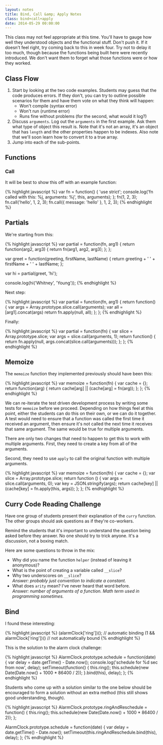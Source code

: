 ```yaml
---
layout: notes
title: Bind, Call &amp; Apply Notes
class: bind+call+apply
date: 2014-05-29 00:00:00
---
```


This class may not feel appropriate at this time. You'll have to gauge how well
they understood objects and the functional stuff. Don't push it. If it doesn't
feel right, try coming back to this in week four. Try not to delay it too much,
though because the functions being built here were recently introduced. We
don't want them to forget what those functions were or how they worked.

## Class Flow

1. Start by looking at the two code examples. Students may guess that the
   code produces errors. If they don't, you can try to outline possible
   scenarios for them and have them vote on what they think will happen:
   * Won't compile (syntax error)
   * Won't run (runtime error)
   * Runs fine without problems (for the second, what would it log?)
1. Discuss `arguments`. Log out the `arguments` in the first example. Ask them
   what type of object this result is. Note that it's not an array, it's an
   object that has `length` and the other properties happen to be indexes. Also
   note that we'll soon learn how to convert it to a true array.
1. Jump into each of the sub-points.


## Functions

### Call

It will be best to show this off with an example function:

{% highlight javascript %}
var fn = function() {
  'use strict';
  console.log('fn called with this: %j, arguments: %j', this, arguments);
};
fn(1, 2, 3);
fn.call('hello', 1, 2, 3);
fn.call({ message: 'hello' }, 1, 2, 3);
{% endhighlight %}


## Partials

We're starting from this:

{% highlight javascript %}
var partial = function(fn, arg1) {
  return function(arg2, arg3) {
    return fn(arg1, arg2, arg3);
  };
};

var greet = function(greeting, firstName, lastName) {
  return greeting + ' ' + firstName + ' ' + lastName;
};

var hi = partial(greet, 'hi');

console.log(hi('Whitney', 'Young'));
{% endhighlight %}


Next step:

{% highlight javascript %}
var partial = function(fn, arg1) {
  return function() {
    var args = Array.prototype.slice.call(arguments);
    var all = [arg1].concat(args)
    return fn.apply(null, all);
  };
};
{% endhighlight %}

Finally:

{% highlight javascript %}
var partial = function(fn) {
  var slice = Array.prototype.slice;
  var args = slice.call(arguments, 1);
  return function() {
    return fn.apply(null, args.concat(slice.call(arguments)));
  };
};
{% endhighlight %}


## Memoize

The `memoize` function they implemented previously should have been this:

{% highlight javascript %}
var memoize = function(fn) {
  var cache = {};
  return function(arg) {
    return cache[arg] || (cache[arg] = fn(arg));
  };
};
{% endhighlight %}

We can re-iterate the test driven development process by writing some tests
for `memoize` before we proceed. Depending on how things feel at this point,
either the students can do this on their own, or we can do it together. A test
would need to ensure that a function was called the first time it received an
argument, then ensure it's not called the next time it receives that same
argument. The same would be true for multiple arguments.

There are only two changes that need to happen to get this to work with
multiple arguments. First, they need to create a key from all of the
arguments.

Second, they need to use `apply` to call the original function with multiple
arguments.


{% highlight javascript %}
var memoize = function(fn) {
  var cache = {};
  var slice = Array.prototype.slice;
  return function () {
    var args = slice.call(arguments, 0);
    var key = JSON.stringify(args);
    return cache[key] ||
      (cache[key] = fn.apply(this, args));
  };
};
{% endhighlight %}


## Curry Code Reading Challenge

Have one group of students present their explanation of the `curry` function.
The other groups should ask questions as if they're co-workers.

Remind the students that it's important to understand the question being asked
before they answer. No one should try to trick anyone. It's a discussion, not
a boxing match.

Here are some questions to throw in the mix:

* Why did you name the function `helper` (instead of leaving it anonymous)?
* What is the point of creating a variable called `__slice`?
* Why two underscores on `__slice`?  
  _Answer: probably just convention to indicate a constant._
* What does `arity` mean? I've never heard that word before.  
  _Answer: number of arguments of a function. Math term used in programming
  sometimes._

## Bind

I found these interesting:

{% highlight javascript %}
(alarmClock['ring'])(); // automatic binding
(1 && alarmClock['ring'])() // not automatically bound
{% endhighlight %}

This is the solution to the alarm clock challenge:

{% highlight javascript %}
AlarmClock.prototype.schedule = function(date) {
  var delay = date.getTime() - Date.now();
  console.log('schedule for %d sec from now', delay);
  setTimeout(function() {
    this.ring();
    this.schedule(new Date(Date.now() + 1000 * 86400 / 2));
  }.bind(this), delay);
};
{% endhighlight %}

Students who come up with a solution similar to the one below should be
encouraged to form a solution without an extra method (this still shows good
understanding, though).

{% highlight javascript %}
AlarmClock.prototype.ringAndReschedule = function() {
  this.ring();
  this.schedule(new Date(Date.now() + 1000 * 86400 / 2));
};

AlarmClock.prototype.schedule = function(date) {
  var delay = date.getTime() - Date.now();
  setTimeout(this.ringAndReschedule.bind(this), delay);
};
{% endhighlight %}
